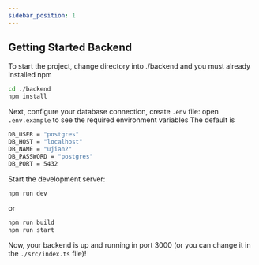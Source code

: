 ```yaml
---
sidebar_position: 1
---
```


## Getting Started Backend

To start the project, change directory into ./backend and you must already installed npm

```sh
cd ./backend
npm install
```

Next, configure your database connection, create `.env` file:
open `.env.example` to see the required environment variables
The default is

```sh
DB_USER = "postgres"
DB_HOST = "localhost"
DB_NAME = "ujian2"
DB_PASSWORD = "postgres"
DB_PORT = 5432
```

Start the development server:

```sh
npm run dev
```

or

```sh
npm run build
npm run start
```

Now, your backend is up and running in port 3000 (or you can change it in the `./src/index.ts` file)!
